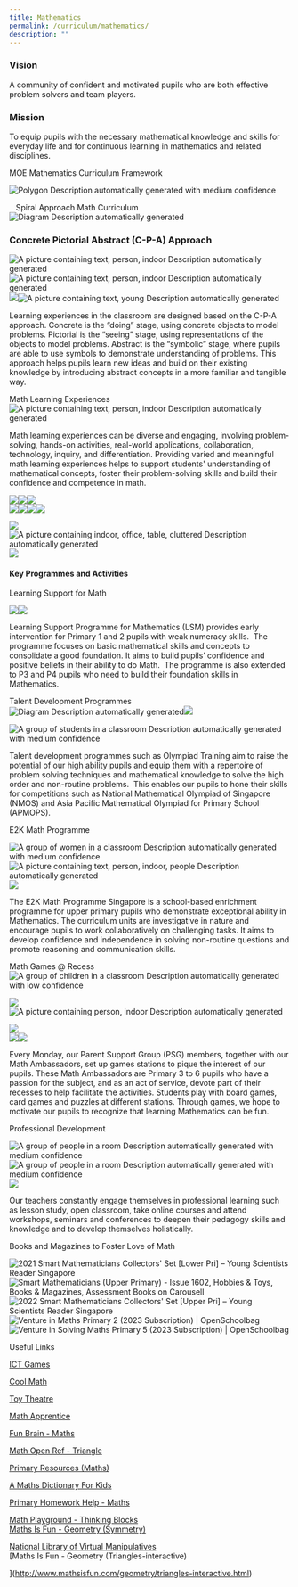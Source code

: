 ```yaml
---
title: Mathematics
permalink: /curriculum/mathematics/
description: ""
---
```

### Vision

A community of confident and motivated pupils who are both effective problem solvers and team players.

### Mission

To equip pupils with the necessary mathematical knowledge and skills for everyday life and for continuous learning in mathematics and related disciplines.

  
  

MOE Mathematics Curriculum Framework

![Polygon
Description automatically generated with medium confidence](https://lh6.googleusercontent.com/fG-ZKT-PqBcTDBnxjpOk_FdyzqnNR07SlEjWtbr7DvvIFi6CmdOeZr--A6maKuSn_pIyWLzrrtIj7ZFtHSMGlmR8CKGeTJ-j2mDxh229KN-mdI0wecgI9Y6Pk7CEK_veF-LCCdPvz1J8Bjfn9aqLiA)

  
  

  
  
  

   Spiral Approach Math Curriculum![Diagram
Description automatically generated](https://lh3.googleusercontent.com/ZPG8u9r-Ive7UTfHDbIUrQkQaXPSH_vc75Z7v25ysmZQzon1J_lzrJe_A7-_nJodxveF9bQsxtnQmNqFbTg74sj3M4VXkMcmCZHyYyT-vTI4pqEv4Kg39EGQzlf3V1XDHnNr56nwbeBSby61ozn7wA)

  
  
  
  
  
  
  
  
  
  
  
  
  
  
  
  

### Concrete Pictorial Abstract (C-P-A) Approach

  
![A picture containing text, person, indoor
Description automatically generated](https://lh5.googleusercontent.com/zqOoHI5EM11xUpwdW5b3yfKZ3xOG8FJksXyBqh7MAfazKrB6ptjRQaivN390KoC2PqhNNaGx6RL59zrG4CCtKftkKNMsD3Qu8jfnkbLZg1hMiWfj8hZKJJPpuwUr8gr-ikA-84rsG1tmtzezjqYdxA)![A picture containing text, person, indoor
Description automatically generated](https://lh5.googleusercontent.com/zqOoHI5EM11xUpwdW5b3yfKZ3xOG8FJksXyBqh7MAfazKrB6ptjRQaivN390KoC2PqhNNaGx6RL59zrG4CCtKftkKNMsD3Qu8jfnkbLZg1hMiWfj8hZKJJPpuwUr8gr-ikA-84rsG1tmtzezjqYdxA)![](https://lh6.googleusercontent.com/1YTS064xOPalF-L0ogTI_vLg06AlF9gBcxzCM7fFeK41G_Q8ALF6z2mn2h0QNnywszeSGFu7FmfX5yiQhEwgigPIXcDbgvdk7zOqCNtfbanMvt9hpzyAyDeyyl5G-EshzFMkX1AUGWMAviZP2xvF3g)![A picture containing text, young
Description automatically generated](https://lh3.googleusercontent.com/vT1FQRpsy4isMRwPWT0M1SdEn3LYhJls2sMEiVFnH4LNrZSu_WtXfR3iVQrSETxjH0gC9n-JuqnZ8IqYftptWmW6F-SAv1D1LI_GurYrikBEwWiGcdLFAndgEWjrr14KA8gAWYiPcoOZF8qUacHwrQ)  
  
  

Learning experiences in the classroom are designed based on the C-P-A approach. Concrete is the “doing” stage, using concrete objects to model problems. Pictorial is the “seeing” stage, using representations of the objects to model problems. Abstract is the “symbolic” stage, where pupils are able to use symbols to demonstrate understanding of problems. This approach helps pupils learn new ideas and build on their existing knowledge by introducing abstract concepts in a more familiar and tangible way. 

Math Learning Experiences![A picture containing text, person, indoor
Description automatically generated](https://lh5.googleusercontent.com/zqOoHI5EM11xUpwdW5b3yfKZ3xOG8FJksXyBqh7MAfazKrB6ptjRQaivN390KoC2PqhNNaGx6RL59zrG4CCtKftkKNMsD3Qu8jfnkbLZg1hMiWfj8hZKJJPpuwUr8gr-ikA-84rsG1tmtzezjqYdxA)

Math learning experiences can be diverse and engaging, involving problem-solving, hands-on activities, real-world applications, collaboration, technology, inquiry, and differentiation. Providing varied and meaningful math learning experiences helps to support students' understanding of mathematical concepts, foster their problem-solving skills and build their confidence and competence in math.

  
![](https://lh5.googleusercontent.com/R9-y-8vJ2WELP68RJ--DLhcERDmWwx9vGeOjoOQ1LEhG-zyhytXyO-Q4OX7y-EHaxB3T2VV1YMYFbEw-Lyz8P473Ph_cbkBUhapSqdnuZCaS4T5uG5uf-Cd1QpsY64ehmDVyYRr_B3cTxnTxCaw6DQ)![](https://lh5.googleusercontent.com/CR6_mwcr3rMQRdTYPzKYEBnL5v50uHGL8EFe2vDnPHdNeiDA4mHftVZd8G_s277QJ-csqgQeLcU79HnHzUjBbFrjpkx2_AkLZoGcabfA1OE1-RDLSwC9E6Y-hPpeoS6QRqPbT36ZuM-RL3q3o4wQkA)![](https://lh6.googleusercontent.com/vhMmjMWfjglu6qKL96i5rAPLktGUE5uFZFOMEtLs6_BlkuZY17iaPtmD1u8nrJlamiAql0Agxa7AgDCvtVT7rMBq1PdNTIULiNVHhIByS2YaE5MfJjcKvliaFfH2dys7vqJblla-d0hrUzLzLQOxwg)  
![](https://lh3.googleusercontent.com/tdRGSkH-11gqTgQxI2Ual9ZHQviCS3yN0SXTnnXd8Tgl5Vu2jRKzwlRYdfLqrJoLXg5YOcVNAYlJuUlzWt2kdWKUqE70smKH06Xh1703FYWwAtttOEH2nriYJytt29-Ys12PSKxLS6-5gvn0lfRdJA)![](https://lh3.googleusercontent.com/_ca2eGve7i2II66WOErs4qMeHG3YVojIVi0G_VVb7IVyJGHAd6AtNOtibDTuWM_Y-wUlfo6wlSqe2kwmMF2CzWlx2qW_sOvGgluHwv_uuWT7DjWLD53UfZBgRHD8PD9T9c0ZC6LaoVbbZh16cWxPaA)![](https://lh6.googleusercontent.com/s5vbfBXZzBbj0fpkDk9q-MBV4ywrR3Gs4nLl6Kb1xOR6YLELkl1lGA7f6fJ1s9cjdRbAwIa5TGv0tYbhX8HfDpp5VoRg8XP6-xJY2Bzrf3tlnH1xVl_ZjbLRX-7yQDiWNhfaXTsk7iZqisLPr-sKHA)![](https://lh5.googleusercontent.com/8tAjO7fXPrXwaBhu2WmZJmnCqRRLOlZk9nt4ekcuU6VBGVcRnJiwOaPoJ9t4VN6PflKLgWb7zSLQ8hA5U-7MGBRTaDBgaT1IkmG65OTHv3XCY2fmKat4FHNA-dJ9RLh92Ys0EFAQZAsFxnzbk2R3Qg)  
  
  
  
  
  
  
  
  
![](https://lh4.googleusercontent.com/Muje02Qz7Iy0SF8flbiD1DFNm7wUQXHYPnQBNLWDA4IrBjFpGWkS8baUqntLcscdw6C1ZnRmZtYK3LqB3KlrgLi-QtSqkH1azrv289TmLCZ0CAzRPG88N4LYNn-B1_5cILpcJ0eCJDuYjpij4ESLSQ)  
![A picture containing indoor, office, table, cluttered
Description automatically generated](https://lh3.googleusercontent.com/vdbit0jQF3qhBIRVwugDvSGlHD-20WzmB3Waw36SMrw7sBFSKC-DXzpU3nsMqcXug9WK1E8gdsG3Ei6l3XbibyPZPmsQY5sj-I3mA5vZD62KiwOYpJuq5RQL5AnvjnC2Y9zKLiHNiPljSPvyqRLFsw)![](https://lh4.googleusercontent.com/5th-1ge5xQ0gDTnNsR5AKtRdfRAhZRZa7jBwhNTQoUzQVxdCkFTgDFelZ199hzNZhIBDx8k4Zr9gWWacJHSwFqNypbsd6liENwxVDIlgEM5PGVfNyAJ4HhxEsYANm9XpyEjXbytzpzmFH595EaMQ5A)  
  
  
  
  
  
  

#### Key Programmes and Activities

Learning Support for Math

  
![](https://lh4.googleusercontent.com/KtXnWdCvXyxCsF5o5KLaU_AoUQcbAzCAYvqoxCF39XGImn93LHn968t9oaq7aWA85a7s39QKmgDzBY4Xex-yOFIFAdvcy4NWn5adl0sL35Zln69rHhZjUeVsGkCNV3FfjEkO5itjzjx5CHLI92GrgA)![](https://lh3.googleusercontent.com/vwlwI3G1EliJiEIbcjwOTXJJr-uAhPpi37LW8V1Bt__pH049m38TeyMjftRKUIOaXDiwjzhAX-fX6iec5_yK1WVuBebKFsNhyBjXoGU6BmNKCn_FYRdhWDfakuFVoNXnIp6t4U-GGlek4dRKBltxKg)  
  
  
  

Learning Support Programme for Mathematics (LSM) provides early intervention for Primary 1 and 2 pupils with weak numeracy skills.  The programme focuses on basic mathematical skills and concepts to consolidate a good foundation. It aims to build pupils’ confidence and positive beliefs in their ability to do Math.  The programme is also extended to P3 and P4 pupils who need to build their foundation skills in Mathematics.

Talent Development Programmes![Diagram
Description automatically generated](https://lh3.googleusercontent.com/OuRZGCdChfE9Bl1PJxQXsPT9eXkW1trCqXX7FPGMN3ChIcCTA6U_SsvPYTEQZrbwjYUSD62XeTPffMdsUGc84SiH3sEh_dDtwHh8IzYL5tw_1iB2ekNjheUGI2Ia1cqx03wsy_bMPftbqdLYrahDGA)![](https://lh3.googleusercontent.com/ar6F3nBMyhYnLHhf4vvaYLTtBOXFpdeYnL-KEtiDy182kXHIRTOenpqpnKWXosGf4TSH5XHLWcTwY-z5NiPUVhjO_aWnrZU-6nCUjXtgd9gMynBDFs0Qmc2PzyNzLxShzLGpXIgjuZIKo9DHPNGWng)

![A group of students in a classroom
Description automatically generated with medium confidence](https://lh3.googleusercontent.com/i--Gf2AnOEGOKv2I2l9megWnIGZZWocR6cHc47OZb7Me4FW_ewI3QHcr9xgRYTB6I6rnZ9p6Z4V93ZmbUs6Dfbiy1UXsl-BJ1Xf8JcE2KeJ8sOO_8oXYSu-M5d1AcwetubTvRu1bVf9tok7Ej03hEg)

Talent development programmes such as Olympiad Training aim to raise the potential of our high ability pupils and equip them with a repertoire of problem solving techniques and mathematical knowledge to solve the high order and non-routine problems.  This enables our pupils to hone their skills for competitions such as National Mathematical Olympiad of Singapore (NMOS) and Asia Pacific Mathematical Olympiad for Primary School (APMOPS).

  

E2K Math Programme

  
![A group of women in a classroom
Description automatically generated with medium confidence](https://lh4.googleusercontent.com/VAYIBPq-vODByTk-y7Sx8jTtu7ZRvn1YNc1Ll2iIaMqtJItArEU0GepX0ebJF2DfOVaQNnevJ3KQLadRRXESWk4Pq_UE5Lg5TArTdY1uk6ynvrfbbX24D5aO-hKhl70ww4rtKM2wOBNTbgUN5SNxTA)![A picture containing text, person, indoor, people
Description automatically generated](https://lh3.googleusercontent.com/QOKPs81uBktO3mJL1aoqW53gnahTgECQDbofO8uDUs2J30fQzX10BkNV0Yxb6zLZFN-ggPBuDYe8BVZw6jkO_5e8N3GpWpxifIxkrYrgr0AMQHq-1lHRn-pYUGuoldnsTSrbYLlQpLI3rJbZ5u2byg)![](https://lh6.googleusercontent.com/Yum88hXrBm5eF_h6QTQjXXriuhziFLswJpBjXzH2nY9o8uuQLUrQ3KSQdzE6kGwJRXIoXQJYH2HmJijGMoXHioO1rvINdSgMOl3oEhjLQ3AKBewoKQDmINb2xsLicQiLfsnO9LiI7p3WylVfx5UIbQ)  
  
  
  

The E2K Math Programme Singapore is a school-based enrichment programme for upper primary pupils who demonstrate exceptional ability in Mathematics. The curriculum units are investigative in nature and encourage pupils to work collaboratively on challenging tasks. It aims to develop confidence and independence in solving non-routine questions and promote reasoning and communication skills.

Math Games @ Recess![A group of children in a classroom
Description automatically generated with low confidence](https://lh3.googleusercontent.com/Bwc-ScYYE0FrAIXDA2MTH5FwxTqwGaozVMiaR7ru6kpxfx-Q2d546rMZMl9VaNa3NSwZ4MTsbrXJC87-eoOfBxqNyyO-0nADqp6N3VV3MlU9wh9fUDbYS7UHFrTX-OyZSsJAs5_N8XDuZ9Q3dmUIkQ)

  
![](https://lh3.googleusercontent.com/8sq9S6ryemjPKhT0qtyMI0u-PJhr4K5Wus07WKSDBWjeS-LRJ7ks5cvXYOYPP68ZeRfTPKZpwGVzg1kZRQwOBAbQFRcP31ReUOE79tjX9NcKoLwgi-roF1rUeXWE9XvysWNie6nleuvT_ghwtww7PA)![A picture containing person, indoor
Description automatically generated](https://lh5.googleusercontent.com/mSsV_8P6KqPEveg2nCP0K3fmjVHWICcou7VxJLfDOYORTldsxkO3WWOMkpa7ISBIKrq_P-3iet4SNsg1G6hWH1eaBezWqKUJBaC07LRSkGXhwlP8lw1SccI3AXQI0s1AzLv774pZ1M-TDMgfCzdHAA)  
  
  
![](https://lh4.googleusercontent.com/HBoGCHS3XB6PecbhxN0XGm1YPgbtqGNrmt5avLVLp5GLEDJfzYFN7UAck8EUO6ZYuDVBvElrSPq1ZJosU_6-W5roqze2P6FfdQYsduntpNBf-yUpV3tAsyhaV93grTbnZEUuw2roEwa5STC4lympCw)  
![](https://lh6.googleusercontent.com/xpghRTX31Vgb_7ev_7amUk2TmFzvgG80m4pYfK_hTgRNaAenjJcJqd-VCSgC1bAn_Yb6jQ6gUoNjAiM_ZZlkJv66NEW-HJRRxAMV4TVY-4Y9Sv6TWiHNAT2yP424WsAa8ioNwhf4-_ZlvbMc2CwrSw)![](https://lh3.googleusercontent.com/WtIiF4luzR7oiytxPWG5NRPIXMN0LIU1mKMoDW_diRxFyLp2bZtYqEWgkLpaZ8yJ2qDOS6yMJhFOIoeNHewLWxMx-aVrdUMLVOdkGjGRXy8IW_vdRwQQy8CH6rE70xTz3ReB_ouoO61Sh7onqhDIwg)  
  
  
  

Every Monday, our Parent Support Group (PSG) members, together with our Math Ambassadors, set up games stations to pique the interest of our pupils. These Math Ambassadors are Primary 3 to 6 pupils who have a passion for the subject, and as an act of service, devote part of their recesses to help facilitate the activities. Students play with board games, card games and puzzles at different stations. Through games, we hope to motivate our pupils to recognize that learning Mathematics can be fun.

Professional Development

  
![A group of people in a room
Description automatically generated with medium confidence](https://lh3.googleusercontent.com/Q6GRn5alLXzdyqzscYlemGlE1iA_aXGUxWoJwad9h_6iWxEeqVLCwY8Wv6cofHJK56u85GVsODtuh0vKOSNRJ4md5N0kX2W2AQ9IJjraOdKVUrmNEBHFMFNJckJUcUnaWaviUvxLix9mSs6A2S4tjg)![A group of people in a room
Description automatically generated with medium confidence](https://lh3.googleusercontent.com/Q6GRn5alLXzdyqzscYlemGlE1iA_aXGUxWoJwad9h_6iWxEeqVLCwY8Wv6cofHJK56u85GVsODtuh0vKOSNRJ4md5N0kX2W2AQ9IJjraOdKVUrmNEBHFMFNJckJUcUnaWaviUvxLix9mSs6A2S4tjg)![](https://lh3.googleusercontent.com/78XwQcxuZnot7TFUP3hiHCFRPeLqBD5k8KeICNJ0D_zAz2q8_2XlU2b3V1xUcAvwB0tlImGJeRA-nxYTp5h6ovLaxisb6Wk-dMLfYtqNrM0z-MqTrDEBZiAy4yaNNEYNMmSyX5u2hF1BUaSfzZmnXw)  
  
  
  

Our teachers constantly engage themselves in professional learning such as lesson study, open classroom, take online courses and attend workshops, seminars and conferences to deepen their pedagogy skills and knowledge and to develop themselves holistically. 

Books and Magazines to Foster Love of Math

  
  
  
  
  
![2021 Smart Mathematicians Collectors' Set [Lower Pri] – Young Scientists  Reader Singapore](https://lh6.googleusercontent.com/J699kHAJL9vONb4exjkXAxfgX_dZV93bZFVVmiV-JGUAgh_qhwdjFjKkC7lYXjCPFXn9WBmiZIeoOS0SMCTpg8fku-ZPQMR7HctRE6_aJqHCdGA0U8Xqty-PX7HO4j_YFoz9hVhvFVrWRVs7VQWS9A)![Smart Mathematicians (Upper Primary) - Issue 1602, Hobbies & Toys, Books &  Magazines, Assessment Books on Carousell](https://lh4.googleusercontent.com/grWxdz4QXTmAQ46AqQ_PEcKvwfZohXSqpxCxxZlvuMG-KJCZBkYiEUYum45cHZVpXVRBz-BG72IzZnSOH5NtTIvtwnPfcimGXQN0tu-HRTo2ZKzGl36cnjUgsfPoo561b2IbUPckp4QVfQb_8s2uTA)![2022 Smart Mathematicians Collectors' Set [Upper Pri] – Young Scientists  Reader Singapore](https://lh5.googleusercontent.com/PqXOOXbJKXV7W5T8I9WnYOb5bnqpbHUpXlVAiW7JH3_SqBIk7gP-0B8QsP-4sg1RvfpO7WIhZMb8mhhXR7dIBTSIHz9bJt9IQ9bUcJl6_hyQqEtKzuZn_g0b2BWa80cowQA1MsjoECZ57ktDuIallg)![Venture in Maths Primary 2 (2023 Subscription) | OpenSchoolbag](https://lh3.googleusercontent.com/p5gB_ns7XLqV7jBfYZuImFLkj5cXQOWbjKJrPTIG0blH0fVvxscQYXMHWrD59UGClBzNfjE7-AOZXY_ukpvMbEwzw-D5L2SXdFWC5I1_eVMnZvbynNW9sO1aQLXx5Mse4Ar8TwGvzjhz1jfgZCUDrg)![Venture in Solving Maths Primary 5 (2023 Subscription) | OpenSchoolbag](https://lh4.googleusercontent.com/4F2MoeOtz2kRMMYng-7C3VpqPIYs0xe-IIJZuOEn9IIIlpZ6WROZChFdfaiwDgYCt94T9Wd9FAJwBdW8og-PDab4t8RBcCa6RYCYtRmKJ12Mfg8jYjM-u0mBc7e-rgdeVjl6xZ3rCHi1UgsyhaMy9w)  
  
  
  
  
  
  
  

Useful Links

[ICT Games](http://www.ictgames.com/resources.html)

[Cool Math](http://www.coolmath.com/)

[Toy Theatre](https://toytheater.com/)

[Math Apprentice](http://www.mathapprentice.com/)

[Fun Brain - Maths](http://www.funbrain.com/brain/MathBrain/MathBrain.html)

[Math Open Ref - Triangle](http://www.mathopenref.com/triangle.html)

[Primary Resources (Maths)](http://www.primaryresources.co.uk/maths/mathsD1.htm)

[A Maths Dictionary For Kids](http://www.amathsdictionaryforkids.com/)

[Primary Homework Help - Maths](http://www.primaryhomeworkhelp.co.uk/maths/)

[Math Playground - Thinking Blocks  
](http://www.mathplayground.com/thinkingblocks.html)[Maths Is Fun - Geometry (Symmetry)](http://www.mathsisfun.com/geometry/symmetry.html)

[National Library of Virtual Manipulatives  
](http://nlvm.usu.edu/en/nav/vlibrary.html)[Maths Is Fun - Geometry (Triangles-interactive)  
  
  
  
  
  
  
  
](http://www.mathsisfun.com/geometry/triangles-interactive.html)

  
 